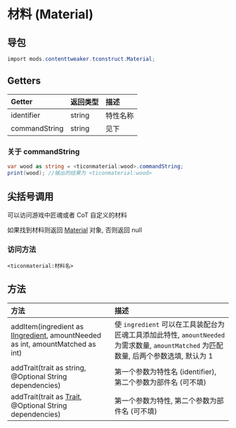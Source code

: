 # 材料 (Material)

## 导包

```csharp
import mods.contenttweaker.tconstruct.Material;
```

## Getters

| Getter | 返回类型 | 描述 |
| :---- | :---- | :---- |
| identifier | string | 特性名称 |
| commandString | string | 见下 |

### 关于 commandString

```csharp
var wood as string = <ticonmaterial:wood>.commandString;
print(wood); //输出的结果为 <ticonmaterial:wood>
```

## 尖括号调用

可以访问游戏中匠魂或者 CoT 自定义的材料

如果找到材料则返回 [Material](material.md) 对象, 否则返回 null

### 访问方法

```cscsharp
<ticonmaterial:材料名>
```

## 方法

| 方法 | 描述 |
| :---- | :---- |
| addItem(ingredient as [IIngredient](https://docs.blamejared.com/1.12/en/Vanilla/Variable_Types/IIngredient/), amountNeeded as int, amountMatched as int) | 使 `ingredient` 可以在工具装配台为匠魂工具添加此特性, `amountNeeded` 为需求数量, `amountMatched` 为匹配数量, 后两个参数选填, 默认为 1 |
| addTrait(trait as string, @Optional String dependencies) | 第一个参数为特性名 (identifier), 第二个参数为部件名 (可不填) |
| addTrait(trait as [Trait](trait.md), @Optional String dependencies) | 第一个参数为特性, 第二个参数为部件名 (可不填) |
